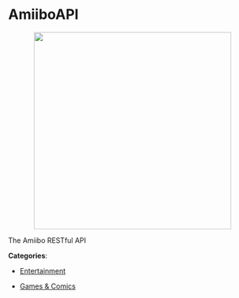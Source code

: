 # AmiiboAPI
<p align="center">
    <img width="400" src="https://raw.githubusercontent.com/apis-list/apis-list/apis/amiiboapi/logo_256x256.png" />
</p>

The Amiibo RESTful API



**Categories**:

- [Entertainment](https://github.com/apis-list/apis-list#entertainment)

- [Games & Comics](https://github.com/apis-list/apis-list#games-and-comics)



